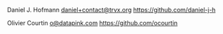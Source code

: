 Daniel J. Hofmann <daniel+contact@trvx.org> https://github.com/daniel-j-h

Olivier Courtin <o@datapink.com> https://github.com/ocourtin
